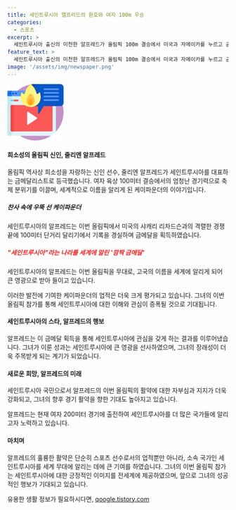 ```yaml
---
title: 세인트루시아 앨프리드의 환호와 여자 100m 우승
categories:
  - 스포츠
excerpt: >
  세인트루시아 출신의 미천한 알프레드가 올림픽 100m 결승에서 미국과 자메이카를 누르고 금메달을 획득하며 축제 분위기 속에 이목을 끌었습니다. 이 성과로 세인트루시아는 올림픽 금메달 획득 및 알프레드의 행적을 통해 전 세계에 자국을 알렸습니다. 14살에 자메이카로 유학하여 꿈을 키운 알프레드는 세인트루시아를 알릴 기회가 올 것이라며 자부심을 드러내기도 했습니다. 이에 이어 200m 경기에서도 기대를 모으는 상황입니다.
feature_text: >
  세인트루시아 출신의 미천한 알프레드가 올림픽 100m 결승에서 미국과 자메이카를 누르고 금메달을 획득하며 축제 분위기 속에 이목을 끌었습니다. 이 성과로 세인트루시아는 올림픽 금메달 획득 및 알프레드의 행적을 통해 전 세계에 자국을 알렸습니다. 14살에 자메이카로 유학하여 꿈을 키운 알프레드는 세인트루시아를 알릴 기회가 올 것이라며 자부심을 드러내기도 했습니다. 이에 이어 200m 경기에서도 기대를 모으는 상황입니다.
image: '/assets/img/newspaper.png'
---
```


<p><img src="/assets/img/news.png" alt="rentncar 속보" /></p>

<h4>희소성의 올림픽 신인, 줄리엔 알프레드</h4>

<p>올림픽 역사상 희소성을 자랑하는 신인 선수, 줄리엔 알프레드가 세인트루시아를 대표하는 금메달리스트로 등극했습니다. 여자 육상 100미터 결승에서의 엄청난 경기력으로 축제 분위기를 이끌며, 세계적으로 이름을 알리게 된 케이파운더의 이야기입니다. </p>

<h5>찬사 속에 우뚝 선 케이파운더</h5>

<p>세인트루시아의 알프레드는 이번 올림픽에서 미국의 샤캐리 리차드슨과의 격렬한 경쟁 끝에 100미터 단거리 달리기에서 기록을 경실하며 금메달을 획득하였습니다. </p>

<h5><span style="color: #ee2323;">"세인트루시아"라는 나라를 세계에 알린 '깜짝 금메달'</span></h5>

<p>세인트루시아의 알프레드는 이번 올림픽을 무대로, 고국의 이름을 세계에 알리게 되어 큰 영광으로 받아 들이고 있습니다. </p>

<p>이러한 발전에 기여한 케이파운더의 업적은 더욱 크게 평가되고 있습니다. 그녀의 이번 올림픽 참가를 통해 세인트루시아에 대한 이해와 관심이 증폭될 것으로 기대됩니다. </p>

<h4>세인트루시아의 스타, 알프레드의 행보</h4>

<p>알프레드는 이 금메달 획득을 통해 세인트루시아에 관심을 갖게 하는 결과를 이루어냈습니다. 그녀가 이룬 성과는 세인트루시아에 큰 영광을 선사하였으며, 그녀의 장래성이 더욱 주목받게 되는 계기가 되었습니다. </p>

<h4>새로운 희망, 알프레드의 미래</h4>

<p>세인트루시아 국민으로서 알프레드의 이번 올림픽의 활약에 대한 자부심과 지지가 더욱 강화되고, 그녀의 향후 경기 활약을 향한 기대도 높아지고 있습니다.</p>

<p>알프레드는 현재 여자 200미터 경기에 출전하여 세인트루시아를 더 많은 국가들에 알리고자 노력하고 있습니다. </p>

<h4>마치며</h4>

<p>알프레드의 훌륭한 활약은 단순히 스포츠 선수로서의 업적뿐만 아니라, 소속 국가인 세인트루시아를 세계 무대에 알리는 데에 큰 기여를 하였습니다. 그녀의 이번 올림픽 참가는 세인트루시아에 대한 긍정적인 이미지를 전세계에 제공하였으며, 앞으로 그녀의 성공적인 행보가 기대되고 있습니다.</p>
유용한 생활 정보가 필요하시다면, <a href="https://qoogle.tistory.com" rel="dofollow">qoogle.tistory.com</a>


